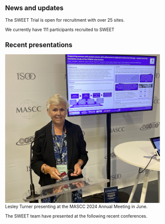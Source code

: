 

## News and updates

The SWEET Trial is open for recruitment with over 25 sites.

We currently have 111 participants recruited to SWEET

## Recent presentations

<img src='../../assets/images/Lesley T MASCC 2024 (2).jpg'>
Lesley Turner presenting at the MASCC 2024 Annual Meeting in June.




The SWEET team have presented at the following recent conferences. 


